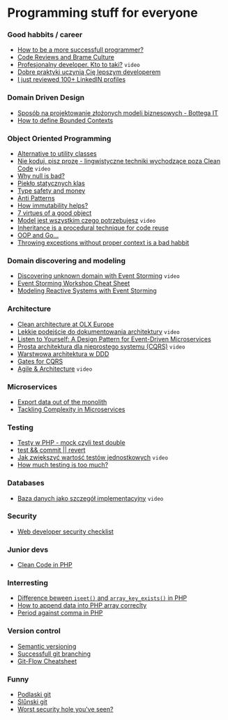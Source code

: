 # Programming stuff for everyone


### Good habbits / career
- [How to be a more successfull programmer?](https://www.yegor256.com/2018/11/27/you-can-do-better.html)
- [Code Reviews and Brame Culture](http://verraes.net/2016/04/code-reviews-and-blame-culture/)
- [Profesjonalny developer. Kto to taki?](https://www.youtube.com/watch?v=SqekVVJDyB8) `video`
- [Dobre praktyki uczynią Cię lepszym developerem](https://medium.com/docplanner-tech/dobre-praktyki-uczyni%C4%85-ci%C4%99-lepszym-developerem-8741be404960)
- [I just reviewed 100+ LinkedIN profiles](https://zef.me/i-just-reviewed-100-linkedin-profiles-86c4a9bacdd3)


### Domain Driven Design
- [Sposób na projektowanie złożonych modeli biznesowych - Bottega IT](https://bottega.com.pl/pdf/materialy/sdj-ddd.pdf)
- [How to define Bounded Contexts](https://codeburst.io/ddd-strategic-patterns-how-to-define-bounded-contexts-2dc70927976e)


### Object Oriented Programming
- [Alternative to utility classes](https://www.yegor256.com/2014/05/05/oop-alternative-to-utility-classes.html)
- [Nie koduj, pisz prozę - lingwistyczne techniki wychodzące poza Clean Code](https://www.youtube.com/watch?v=CKONKZLmMwk) `video`
- [Why null is bad?](https://www.yegor256.com/2014/05/13/why-null-is-bad.html)
- [Piekło statycznych klas](https://medium.com/docplanner-tech/z%C5%82o-ca%C5%82ego-%C5%9Bwiata-umieszczone-w-klasach-statycznych-46704731398)
- [Type safety and money](http://verraes.net/2016/02/type-safety-and-money/)
- [Anti Patterns](https://www.yegor256.com/2014/09/10/anti-patterns-in-oop.html)
- [How immutability helps?](https://www.yegor256.com/2014/11/07/how-immutability-helps.html)
- [7 virtues of a good object](https://www.yegor256.com/2014/11/20/seven-virtues-of-good-object.html)
- [Model jest wszystkim czego potrzebujesz](https://www.youtube.com/watch?v=iaLeKHbspLg) `video`
- [Inheritance is a procedural technique for code reuse](https://www.yegor256.com/2016/09/13/inheritance-is-procedural.html)
- [OOP and Go...](https://medium.com/behancetech/oop-and-go-sorta-c6682359a41b)
- [Throwing exceptions without proper context is a bad habbit](https://www.yegor256.com/2015/12/01/rethrow-exceptions.html)


### Domain discovering and modeling
- [Discovering unknown domain with Event Storming](https://www.youtube.com/watch?v=dhoXYRqghws) `video`
- [Event Storming Workshop Cheat Sheet](https://github.com/wwerner/event-storming-cheatsheet)
- [Modeling Reactive Systems with Event Storming](https://blog.redelastic.com/corporate-arts-crafts-modelling-reactive-systems-with-event-storming-73c6236f5dd7)


### Architecture
- [Clean architecture at OLX Europe](https://tech.olx.com/clean-architecture-at-olx-europe-f0501c37f09d)
- [Lekkie podejście do dokumentowania architektury](https://www.youtube.com/watch?v=FoMEgnMKhK0) `video`
- [Listen to Yourself: A Design Pattern for Event-Driven Microservices](https://medium.com/@odedia/listen-to-yourself-design-pattern-for-event-driven-microservices-16f97e3ed066)
- [Prosta architektura dla nieprostego systemu (CQRS)](https://www.youtube.com/watch?v=Emr4jkhW9L4) `video`
- [Warstwowa architektura w DDD](http://tswiackiewicz.github.io/inside-the-source-code/architecture/ddd-layered-architecture/)
- [Gates for CQRS](https://medium.com/docplanner-tech/goalkeeper-the-guardian-of-a-correct-execution-of-commands-aefeeafc3565)
- [Agile & Architecture](https://www.youtube.com/watch?v=YYAcugwEZTI) `video`


### Microservices
- [Export data out of the monolith](https://divad4686.github.io/2018/11/26/microservices-techniques.html)
- [Tackling Complexity in Microservices](https://vladikk.com/2018/02/28/microservices/)


### Testing
- [Testy w PHP - mock czyli test double](https://zawarstwaabstrakcji.pl/20181005-testy-php-mock-czyli-test-double/)
- [test && commit || revert](https://medium.com/@kentbeck_7670/test-commit-revert-870bbd756864)
- [Jak zwiększyć wartość testów jednostkowych](https://www.youtube.com/watch?v=smK6gCvafJE) `video`
- [How much testing is too much?](http://verraes.net/2014/12/how-much-testing-is-too-much/)


### Databases
- [Baza danych jako szczegół implementacyjny](https://www.youtube.com/watch?v=Vgj-qAgOlIQ) `video`


### Security
- [Web developer security checklist](https://medium.com/simple-security/web-developer-security-checklist-f2e4f43c9c56)


### Junior devs
- [Clean Code in PHP](https://github.com/jupeter/clean-code-php)


### Interresting
- [Difference beween `iseet()` and `array_key_exists()` in PHP](https://stackoverflow.com/questions/3210935/difference-between-isset-and-array-key-exists)
- [How to append data into PHP array correclty](https://stackoverflow.com/questions/559844/whats-better-to-use-in-php-array-value-or-array-pusharray-value/559859#559859)
- [Period against comma in PHP](https://stackoverflow.com/questions/1466408/difference-between-period-and-comma-when-concatenating-with-echo-versus-return)


### Version control
- [Semantic versioning](https://semver.org/)
- [Successfull git branching](https://nvie.com/posts/a-successful-git-branching-model/)
- [Git-Flow Cheatsheet](https://danielkummer.github.io/git-flow-cheatsheet/)


### Funny
- [Podlaski git](https://github.com/maciejkorsan/podlaskigit)
- [Ślůnski git](https://github.com/andrzej3393/slunskigit)
- [Worst security hole you've seen?](https://stackoverflow.com/questions/1469899/worst-security-hole-youve-seen)
